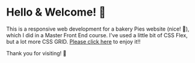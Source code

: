 # Hello & Welcome! 👋
This is a responsive web development for a bakery Pies website (nice! 🤤), which I did in a Master Front End course. I've used a little bit of CSS Flex, but a lot more CSS GRID.
[Please click here][site] to enjoy it!!

Thank you for visiting! 🐥

[site]: https://bakery-pies-web.vercel.app/index.html
